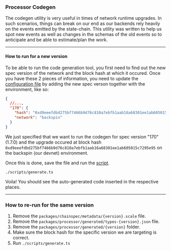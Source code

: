 ### Processor Codegen

The codegen utility is very useful in times of network runtime upgrades.
In such scenarios, things can break on our end as our backends rely heavily on the events
emitted by the state-chain.
This utility was written to help us spot new events as well as changes in the schemas of the old events so to anticipate and be able to estimate/plan the work.

---

#### How to run for a new version

To be able to run the code generation tool, you first need to find out the new spec version of the network and the block hash at which it occured. Once you have these 2 pieces of information, you need to update the [configuration file](../chainspec/metadata/specVersion.json) by adding the new spec verson together with the environment, like so:

```json
{
  //...,
  "170": {
    "hash": "0xd9eeefdbd275bf7466b9d76c810a7ebfb1aab16a68301ee1ab605015c7295e95",
    "network": "backspin"
  }
}
```

We just specified that we want to run the codegen for spec version "170" (1.7.0) and the upgrade occured at block hash `0xd9eeefdbd275bf7466b9d76c810a7ebfb1aab16a68301ee1ab605015c7295e95` on the backspin (our devnet) environment.

Once this is done, save the file and run the [script](./scripts/generate.ts).

```
./scripts/generate.ts
```

Voila! You should see the auto-generated code inserted in the respective places.

---

### How to re-run for the same version

1. Remove the `packages/chainspec/metadata/{version}.scale` file.
2. Remove the `packages/processor/generated/types-{version}.json` file.
3. Remove the `packages/processor/generated/{version}` folder.
4. Make sure the block hash for the specific version we are targeting is correct.
5. Run `./scripts/generate.ts`
